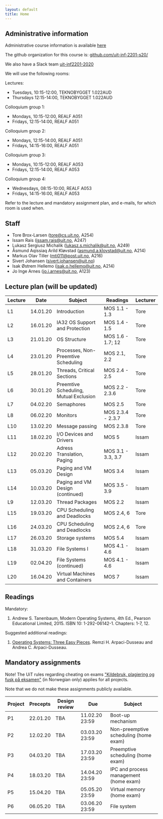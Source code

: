```yaml
---
layout: default
title: Home
---
```


## Administrative information

Administrative course information is available [here](https://uit.no/utdanning/emner/emne/641490/inf-2201)

The github organization for this course is: [github.com/uit-inf-2201-s20/](https://github.com/uit-inf-2201-s20/)

We also have a Slack team [uit-inf2201-2020](https://uit-inf2201-2020.slack.com)

We will use the following rooms:

Lectures:
* Tuesdays, 10:15-12:00, TEKNOBYGGET 1.022AUD
* Thursdays 12:15-14:00, TEKNOBYGGET 1.022AUD

Colloquium group 1:
* Mondays, 10:15-12:00, REALF A051
* Fridays, 12:15-14:00, REALF A051

Colloquium group 2:
* Mondays, 12:15-14:00, REALF A051
* Fridays, 14:15-16:00, REALF A051

Colloquium group 3:
* Mondays, 10:15-12:00, REALF A053
* Fridays, 12:15-14:00, REALF A053

Colloquium group 4:
* Wednesdays, 08:15-10:00, REALF A053
* Fridays, 14:15-16:00, REALF A053

Refer to the lecture and mandatory assignment plan, and e-mails, for which room is used when.

## Staff

* Tore Brox-Larsen (tore@cs.uit.no, A254)
* Issam Rais (issam.rais@uit.no, A247)
* Lukasz Sergiusz Michalik (lukasz.s.michalik@uit.no, A249)
* Åsmund Aqissiaq Arild Kløvstad (asmund.a.klovstad@uit.no, A214)
* Markus Olav Tiller (mti011@post.uit.no, A216)
* Sivert Johansen (sivert.johansen@uit.no)
* Isak Østrem Hellemo (isak.o.hellemo@uit.no, A214)
* Jo Inge Arnes (jo.i.arnes@uit.no, A123)

## Lecture plan (will be updated)

| Lecture | Date | Subject	    | Readings  | Lecturer  |
|---------|------|--------------|-----------|-----------|
| L1  | 14.01.20 | Introduction | MOS 1.1 - 1.3  | Tore |
| L2  | 16.01.20 | IA32 OS Support and Protection| MOS 1.4 - 1.5 | Tore |
| L3  | 21.01.20 | OS Structure | MOS 1.6 - 1.7; 12 | Tore |
| L4  | 23.01.20 | Processes, Non-Preemtive Scheduling | MOS 2.1, 2.2 | Tore |
| L5  | 28.01.20 | Threads, Critical Sections | MOS 2.4 - 2.5 | Tore |
| L6  | 30.01.20 | Preemtive Scheduling, Mutual Exclusion | MOS 2.2 - 2.3.6 | Tore |
| L7  | 04.02.20 | Semaphores | MOS 2.5 | Tore |
| L8  | 06.02.20 | Monitors | MOS 2.3.4 - 2.3.7 | Tore |
| L10 | 13.02.20 | Message passing | MOS 2.3.8 | Tore |
| L11 | 18.02.20 | I/O Devices and Drivers | MOS 5 | Issam |
| L12 | 20.02.20 | Adress Translation, Paging | MOS 3.1 - 3.3, 3.7| Issam |
| L13 | 05.03.20 | Paging and VM Design | MOS 3.4 | Issam |
| L14 | 10.03.20 | Paging and VM Design (continued) | MOS 3.5 - 3.9 | Issam |
| L9  | 12.03.20 | Thread Packages | MOS 2.2 | Issam |
| L15 | 19.03.20 | CPU Scheduling and Deadlocks | MOS 2.4, 6 | Tore |
| L16 | 24.03.20 | CPU Scheduling and Deadlocks | MOS 2.4, 6 | Tore |
| L17 | 26.03.20 | Storage systems | MOS 5.4 | Issam |
| L18 | 31.03.20 | File Systems I | MOS 4.1 - 4.6 | Issam |
| L19 | 02.04.20 | File Systems (continued) | MOS 4.1 - 4.6 | Issam |
| L20 | 16.04.20 | Virtual Machines and Containers | MOS 7 | Issam |



## Readings

Mandatory:

1. Andrew S. Tanenbaum, Modern Operating Systems, 4th Ed., Pearson Educational Limited, 2015. ISBN 10: 1-292-06142-1. Chapters: 1-7, 12.

Suggested additional readings:

1. [Operating Systems: Three Easy Pieces](http://pages.cs.wisc.edu/~remzi/OSTEP/). Remzi H. Arpaci-Dusseau and Andrea C. Arpaci-Dusseau.


## Mandatory assignments

Note! The UiT rules regarding cheating on exams ["Kildebruk, plagiering og fusk på eksamen"](https://uit.no/om/enhet/artikkel?p_document_id=473719&p_dimension_id=88138&men=28714) (in Norwegian only) applies for all projects.

Note that we do not make these assignments publicly available.

| Project |	Precepts | Design review | Due | Subject|
|---------|----------|----------|----------|---------|
| P1      | 22.01.20 | TBA      | 11.02.20 23:59 | Boot-up mechanism |
| P2      | 12.02.20 | TBA      | 03.03.20 23:59 | Non-preemptive scheduling (home exam) |
| P3      | 04.03.20 | TBA      | 17.03.20 23:59 | Preemptive scheduling (home exam) |
| P4      | 18.03.20 | TBA      | 14.04.20 23:59 | IPC and process management (home exam) |
| P5      | 15.04.20 | TBA      | 05.05.20 23:59 | Virtual memory (home exam) |
| P6      | 06.05.20 | TBA      | 03.06.20 23:59 | File system |

